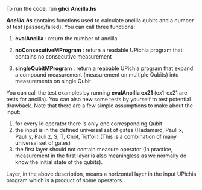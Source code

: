 To run the code, run **ghci Ancilla.hs**

***Ancilla.hs*** contains functions used to calculate ancilla qubits and a number of test (passed/failed). You can call three functions:

1. **evalAncilla** : return the number of ancilla

2. **noConsecutiveMProgram** : return a readable UPichia program that contains no consecutive measurement

3. **singleQubitMProgram** : return a reabable UPichia program that expand a compound measurement (measurement on multiple Qubits) into measurements on single Qubit

You can call the test examples by running **evalAncilla ex21** (ex1-ex21 are tests for ancilla). You can also new some tests by yourself to test potential drawback. Note that there are a few simple assumptions to make about the input:

1. for every Id operator there is only one corresponding Qubit
2. the input is in the defined universal set of gates (Hadamard, Pauli x, Pauli y, Pauli z, S, T, Cnot, Toffoli) (This is a combination of many universal set of gates)
3. the first layer should not contain measure operator (In practice, measurement in the first layer is also meaningless as we normally do know the initial state of the qubits).

Layer, in the above description, means a horizontal layer in the input UPichia program which is a product of some operators.
